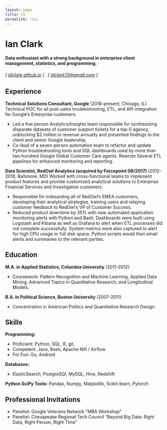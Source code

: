 ```yaml
---
layout: page
title: CV
permalink: /cv/
---
```

Ian Clark
======

#### Data enthusiast with a strong background in enterprise client management, statistics, and programming.
###### [ [idclark.github.io](http://idclark.github.io) ] . [ idclark13@gmail.com ] 


Experience
---------
**Technical Solutions Consultant, Google** (2018-present, Chicago, IL)
Technical POC for all post-sales troubleshooting, ETL, and API integration for Google’s Enterprise customers.

- Led a five person Analytics/Insights team responsible for synthesizing disparate datasets of customer support tickets for a top-5 agency, unblocking $2 million in revenue annually and presented findings to the client and senior Google leadership.
- Co-lead of a seven-person automation team to refactor and update Python troubleshooting tools and SQL dashboards used by more than two hundred Google Global Customer Care agents. Rewrote Several ETL pipelines for enhanced monitoring and reporting.

**Data Scientist, RedOwl Analytics (acquired by Forcepoint 08/2017)** (2012-2018, Baltimore, MD)
Worked with cross-functional teams to implement product features and provide customized analytical solutions to Enterprise Financial Services and Investigative customers.

- Responsible for onboarding all of RedOwl’s EMEA customers, developing their analytical strategies, training users and relaying customer feedback to RedOwl’s VP of Customer Success.
- Reduced product downtime by 35% with new automated application monitoring alerts with Python and Bash. Dashboards were built using Logstash and Kibana as well as Grafana to alert when ETL processes did not complete successfully. System metrics were also captured to alert for high CPU usage or full disk space. Python scripts would then email alerts and summaries to the relevant parties.

Education
---------
**M.A. in Applied Statistics, Columbia University** (2011-2012)

- Coursework: Pattern Recognition and Machine Learning, Applied Data Mining, Advanced Topics in Quantitative Research, and Longitudinal Models. 

**B.A. in Political Science, Boston University** (2007-2011)

- Concentration in American Politics and Quantitative Research Design.


Skills
------
**Programming:** 
- Proficient: Python, SQL, R, git, 
- Competent: Java, Bash, Apache Nifi / Airflow
- For Fun: Go, Android

**Databases:**
- ElasticSearch, PostgreSQl, MySQL, Hive, Redshift

**Python SciPy Tools:** Pandas, Numpy, Matplotlib, Scikit-learn, Pytorch

Professional Invitations 
------------------------
- Panelist: Google Veterans Network "MBA Workshop"
- Panelist: Chesapeake Regional Tech Council “Beyond Big Data: Right Data, Right Person, Right Time”
